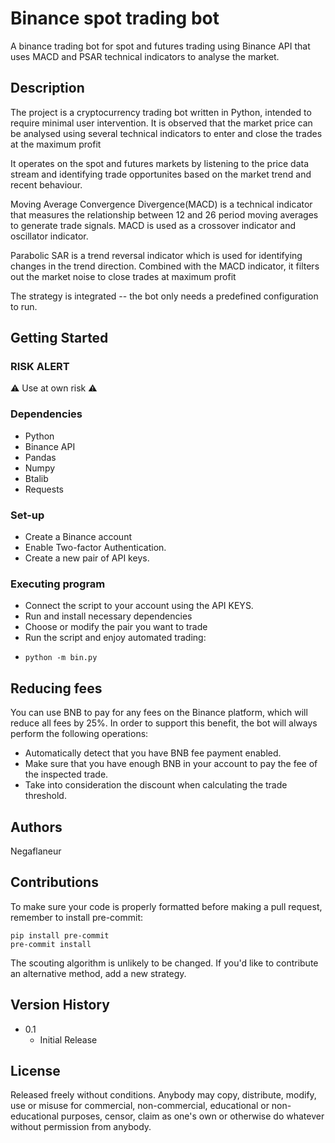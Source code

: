# Binance spot trading bot

A binance trading bot for spot and futures trading using Binance API that uses MACD and PSAR technical indicators to analyse the market.

## Description

The project is a cryptocurrency trading bot written in Python, intended to require minimal user intervention.
It is observed that the market price can be analysed using several technical indicators to enter and close the trades at the maximum profit

It operates on the spot and futures markets by listening to the price data stream and identifying trade opportunites based on the market trend and recent behaviour.

Moving Average Convergence Divergence(MACD) is a technical indicator that measures the relationship between 12 and 26 period moving averages to generate trade signals.
MACD is used as a crossover indicator and oscillator indicator.

Parabolic SAR is a trend reversal indicator which is used for identifying changes in the trend direction. 
Combined with the MACD indicator, it filters out the market noise to close trades at maximum profit

The strategy is integrated -- the bot only needs a predefined configuration to run.

## Getting Started

### RISK ALERT
⚠️ Use at own risk ⚠️

### Dependencies

* Python
* Binance API
* Pandas 
* Numpy
* Btalib
* Requests

### Set-up 

* Create a Binance account
* Enable Two-factor Authentication.
* Create a new pair of API keys.

### Executing program

* Connect the script to your account using the API KEYS.
* Run and install necessary dependencies 
* Choose or modify the pair you want to trade
* Run the script and enjoy automated trading: 
*     python -m bin.py

## Reducing fees

You can use BNB to pay for any fees on the Binance platform, which will reduce all fees by 25%. In order to support this benefit, the bot will always perform the following operations:

* Automatically detect that you have BNB fee payment enabled.
* Make sure that you have enough BNB in your account to pay the fee of the inspected trade.
* Take into consideration the discount when calculating the trade threshold.

## Authors

Negaflaneur

## Contributions
To make sure your code is properly formatted before making a pull request, remember to install pre-commit:

    pip install pre-commit
    pre-commit install
The scouting algorithm is unlikely to be changed. If you'd like to contribute an alternative method, add a new strategy.

## Version History

* 0.1
    * Initial Release

## License
Released freely without conditions. Anybody may copy, distribute, modify, use or misuse for commercial, non-commercial, educational or non-educational purposes, censor, claim as one's own or otherwise do whatever without permission from anybody.

